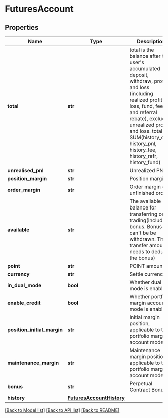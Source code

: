 # FuturesAccount

## Properties
Name | Type | Description | Notes
------------ | ------------- | ------------- | -------------
**total** | **str** | total is the balance after the user&#39;s accumulated deposit, withdraw, profit and loss (including realized profit and loss, fund, fee and referral rebate), excluding unrealized profit and loss.  total &#x3D; SUM(history_dnw, history_pnl, history_fee, history_refr, history_fund) | [optional] 
**unrealised_pnl** | **str** | Unrealized PNL | [optional] 
**position_margin** | **str** | Position margin | [optional] 
**order_margin** | **str** | Order margin of unfinished orders | [optional] 
**available** | **str** | The available balance for transferring or trading(including bonus.  Bonus can&#39;t be be withdrawn. The transfer amount needs to deduct the bonus) | [optional] 
**point** | **str** | POINT amount | [optional] 
**currency** | **str** | Settle currency | [optional] 
**in_dual_mode** | **bool** | Whether dual mode is enabled | [optional] 
**enable_credit** | **bool** | Whether portfolio margin account mode is enabled | [optional] 
**position_initial_margin** | **str** | Initial margin position, applicable to the portfolio margin account model | [optional] 
**maintenance_margin** | **str** | Maintenance margin position, applicable to the portfolio margin account model | [optional] 
**bonus** | **str** | Perpetual Contract Bonus | [optional] 
**history** | [**FuturesAccountHistory**](FuturesAccountHistory.md) |  | [optional] 

[[Back to Model list]](../README.md#documentation-for-models) [[Back to API list]](../README.md#documentation-for-api-endpoints) [[Back to README]](../README.md)



